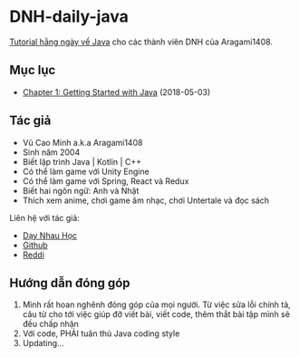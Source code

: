 # DNH-daily-java

[Tutorial hằng ngày về Java](https://daynhauhoc.com/t/du-dinh-viet-tutorial-ve-java/65262) cho các thành viên DNH của Aragami1408.

## Mục lục

- [Chapter 1: Getting Started with Java](Chapter1/README.md) (2018-05-03)

## Tác giả

- Vũ Cao Minh a.k.a Aragami1408
- Sinh năm 2004
- Biết lập trình Java | Kotlin | C++
- Có thể làm game với Unity Engine
- Có thể làm game với Spring, React và Redux
- Biết hai ngôn ngữ: Anh và Nhật
- Thích xem anime, chơi game âm nhạc, chơi Untertale và đọc sách

Liên hệ với tác giả:

- [Dạy Nhau Học](https://daynhauhoc.com/u/harrycoder/summary)
- [Github](https://github.com/Aragami1408)
- [Reddi](https://www.reddit.com/user/Aragami1408/)

## Hướng dẫn đóng góp

1. Mình rất hoan nghênh đóng góp của mọi người. Từ việc sửa lỗi chính tả, câu từ cho tới việc giúp đỡ viết bài, viết code, thêm thắt bài tập mình sẽ đều chấp nhận
2. Với code, PHẢI tuân thủ Java coding style
3. Updating...
